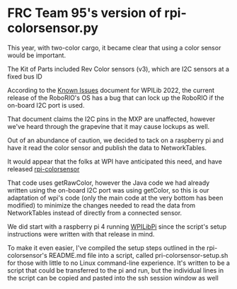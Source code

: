 # FRC Team 95's version of rpi-colorsensor.py
This year, with two-color cargo, it became clear that using a color sensor would be important.

The Kit of Parts included Rev Color sensors (v3), which are I2C sensors at a fixed bus ID

According to the [Known Issues](https://docs.wpilib.org/en/stable/docs/yearly-overview/known-issues.html) document for 
WPILib 2022, the current release of the RoboRIO's OS has a bug that can lock up the RoboRIO if the on-board I2C port is used.

That document claims the I2C pins in the MXP are unaffected, however we've heard through the grapevine that it may cause lockups as well.

Out of an abundance of caution, we decided to tack on a raspberry pi and have it read the color sensor and publish the data to NetworkTables.

It would appear that the folks at WPI have anticipated this need, and have released [rpi-colorsensor](https://github.com/PeterJohnson/rpi-colorsensor)

That code uses getRawColor, however the Java code we had already written using the on-board I2C port was using getColor, so this is our adaptation of wpi's code (only the main code at the very bottom has been modified) to minimize the changes needed to read the data from NetworkTables instead of directly from a connected sensor.

We did start with a raspberry pi 4 running [WPILibPi](https://github.com/wpilibsuite/WPILibPi/releases) since the script's setup instructions were written with that release in mind.

To make it even easier, I've compiled the setup steps outlined in the rpi-colorsensor's README.md file into a script, called pri-colorsensor-setup.sh for those with little to no Linux command-line experience.  It's written to be a script that could be transferred to the pi and run, but the individual lines in the script can be copied and pasted into the ssh session window as well